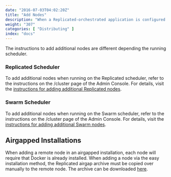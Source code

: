 ```yaml
---
date: "2016-07-03T04:02:20Z"
title: "Add Nodes"
description: "When a Replicated-orchestrated application is configured with a clustering strategy, additional nodes can be installed on remote instances to take part in the cluster."
weight: "307"
categories: [ "Distributing" ]
index: "docs"
---
```


The instructions to add additional nodes are different depending the running scheduler.

### Replicated Scheduler
To add additional nodes when running on the Replicated scheduler, refer to the instructions on the /cluster page of the Admin Console. For details, visit the [instructions for adding additional Replicated nodes](/distributing-an-application/add-nodes-replicated).

### Swarm Scheduler
To add additional nodes when running on the Swarm scheduler, refer to the instructions on the /cluster page of the Admin Console. For details, visit the [instructions for adding additional Swarm nodes](/distributing-an-application/add-nodes-swarm).

## Airgapped Installations
When adding a remote node in an airgapped installation, each node will require that Docker is already installed. When adding a node via the easy installation method, the Replicated airgap archive must be copied over manually to the remote node. The archive can be downloaded [here](/distributing-an-application/airgapped-installations/#install-replicated).